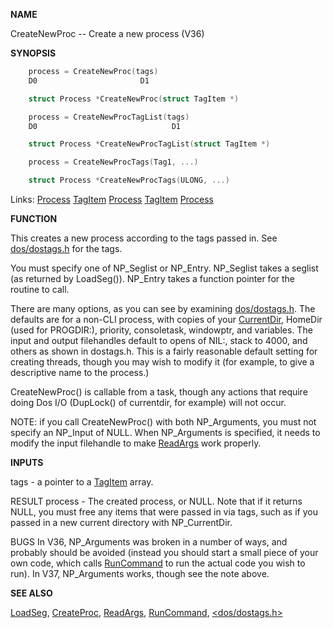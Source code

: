
**NAME**

CreateNewProc -- Create a new process (V36)

**SYNOPSIS**

```c
    process = CreateNewProc(tags)
    D0                       D1

    struct Process *CreateNewProc(struct TagItem *)

    process = CreateNewProcTagList(tags)
    D0                              D1

    struct Process *CreateNewProcTagList(struct TagItem *)

    process = CreateNewProcTags(Tag1, ...)

    struct Process *CreateNewProcTags(ULONG, ...)

```
Links: [Process](_OOWX) [TagItem](_OQRE) [Process](_OOWX) [TagItem](_OQRE) [Process](_OOWX) 

**FUNCTION**

This creates a new process according to the tags passed in.  See
[dos/dostags.h](_OOVD) for the tags.

You must specify one of NP_Seglist or NP_Entry.  NP_Seglist takes a
seglist (as returned by LoadSeg()).  NP_Entry takes a function
pointer for the routine to call.

There are many options, as you can see by examining [dos/dostags.h](_OOVD).
The defaults are for a non-CLI process, with copies of your
[CurrentDir](CurrentDir), HomeDir (used for PROGDIR:), priority, consoletask,
windowptr, and variables.  The input and output filehandles default
to opens of NIL:, stack to 4000, and others as shown in dostags.h.
This is a fairly reasonable default setting for creating threads,
though you may wish to modify it (for example, to give a descriptive
name to the process.)

CreateNewProc() is callable from a task, though any actions that
require doing Dos I/O (DupLock() of currentdir, for example) will not
occur.

NOTE: if you call CreateNewProc() with both NP_Arguments, you must
not specify an NP_Input of NULL.  When NP_Arguments is specified, it
needs to modify the input filehandle to make [ReadArgs](ReadArgs) work properly.

**INPUTS**

tags - a pointer to a [TagItem](_OQRE) array.

RESULT
process - The created process, or NULL.  Note that if it returns
NULL, you must free any items that were passed in via
tags, such as if you passed in a new current directory
with NP_CurrentDir.

BUGS
In V36, NP_Arguments was broken in a number of ways, and probably
should be avoided (instead you should start a small piece of your
own code, which calls [RunCommand](RunCommand) to run the actual code you wish
to run).  In V37, NP_Arguments works, though see the note above.

**SEE ALSO**

[LoadSeg](LoadSeg), [CreateProc](CreateProc), [ReadArgs](ReadArgs), [RunCommand](RunCommand), [&#060;dos/dostags.h&#062;](_OOVD)
